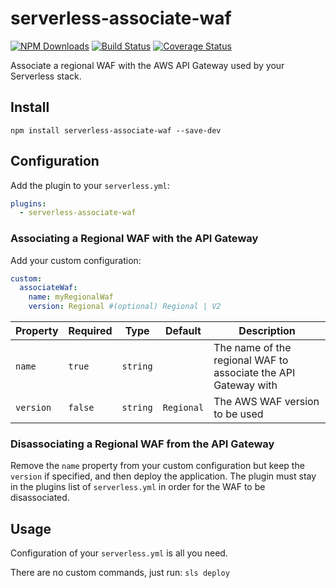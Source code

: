 # serverless-associate-waf

[![NPM Downloads](https://img.shields.io/npm/dt/serverless-associate-waf)](https://www.npmjs.com/package/serverless-associate-waf) [![Build Status](https://travis-ci.org/MikeSouza/serverless-associate-waf.svg?branch=master)](https://travis-ci.org/MikeSouza/serverless-associate-waf)
[![Coverage Status](https://coveralls.io/repos/github/MikeSouza/serverless-associate-waf/badge.svg?branch=master)](https://coveralls.io/github/MikeSouza/serverless-associate-waf?branch=master)

Associate a regional WAF with the AWS API Gateway used by your Serverless stack.

## Install

`npm install serverless-associate-waf --save-dev`

## Configuration

Add the plugin to your `serverless.yml`:

```yaml
plugins:
  - serverless-associate-waf
```

### Associating a Regional WAF with the API Gateway

Add your custom configuration:

```yaml
custom:
  associateWaf:
    name: myRegionalWaf
    version: Regional #(optional) Regional | V2
```

| Property | Required | Type     | Default | Description                                                    |
|----------|----------|----------|---------|----------------------------------------------------------------|
| `name`   |  `true`  | `string` |         | The name of the regional WAF to associate the API Gateway with |
| `version`|  `false` | `string` | `Regional`| The AWS WAF version to be used|

### Disassociating a Regional WAF from the API Gateway

Remove the `name` property from your custom configuration but keep the `version` if specified, and then deploy the application. The plugin must stay in the plugins list of `serverless.yml` in order for the WAF to be disassociated.

## Usage

Configuration of your `serverless.yml` is all you need.

There are no custom commands, just run: `sls deploy`
